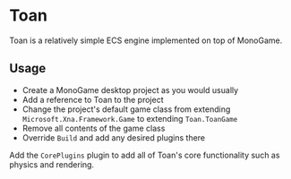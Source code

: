 # Toan
Toan is a relatively simple ECS engine implemented on top of MonoGame.

## Usage
* Create a MonoGame desktop project as you would usually
* Add a reference to Toan to the project
* Change the project's default game class from extending `Microsoft.Xna.Framework.Game` to extending `Toan.ToanGame`
* Remove all contents of the game class
* Override `Build` and add any desired plugins there

Add the `CorePlugins` plugin to add all of Toan's core functionality such as physics and rendering.